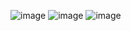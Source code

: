 
![image](https://github.com/user-attachments/assets/f28de2b8-e632-4b47-836a-7ba477180fa6)
![image](https://github.com/user-attachments/assets/bd4e15d2-f4f1-45a1-996e-823f513e4086)
![image](https://github.com/user-attachments/assets/f396920a-588f-4c6a-aac3-5de0fec0aa12)



